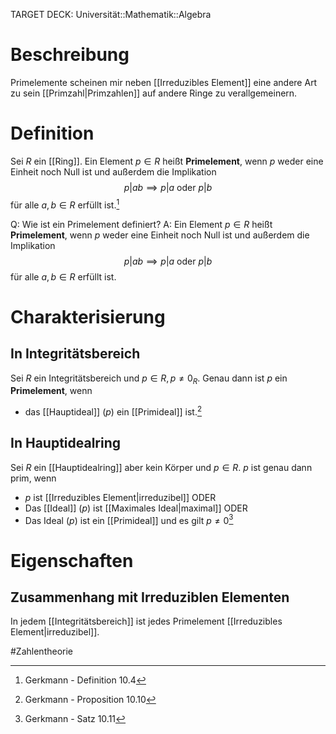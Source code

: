 TARGET DECK: Universität::Mathematik::Algebra

# Beschreibung
Primelemente scheinen mir neben [[Irreduzibles Element]] eine andere Art zu sein [[Primzahl|Primzahlen]] auf andere Ringe zu verallgemeinern.

# Definition
Sei $R$ ein [[Ring]]. Ein Element $p \in R$ heißt **Primelement**, wenn $p$ weder eine Einheit noch Null ist und außerdem die Implikation
$$p|ab \implies p|a \text{ oder } p|b$$
 für alle $a, b \in R$ erfüllt ist.[^1]

Q: Wie ist ein Primelement definiert?
A: Ein Element $p \in R$ heißt **Primelement**, wenn $p$ weder eine Einheit noch Null ist und außerdem die Implikation
$$p|ab \implies p|a \text{ oder } p|b$$
 für alle $a, b \in R$ erfüllt ist.
<!--ID: 1642761436685-->


# Charakterisierung
## In Integritätsbereich
Sei $R$ ein Integritätsbereich und $p \in R, p \neq 0_R$.
Genau dann ist $p$ ein **Primelement**, wenn
- das [[Hauptideal]] $(p)$ ein [[Primideal]] ist.[^2]

## In Hauptidealring
Sei $R$ ein [[Hauptidealring]] aber kein Körper und $p \in R$. $p$ ist genau dann prim, wenn
- $p$ ist [[Irreduzibles Element|irreduzibel]] ODER
- Das [[Ideal]] $(p)$ ist [[Maximales Ideal|maximal]] ODER
- Das Ideal $(p)$ ist ein [[Primideal]] und es gilt $p \neq 0$[^3]



# Eigenschaften
## Zusammenhang mit Irreduziblen Elementen
In jedem [[Integritätsbereich]] ist jedes Primelement [[Irreduzibles Element|irreduzibel]].

 
#Zahlentheorie 

[^1]: Gerkmann - Definition 10.4
[^2]: Gerkmann - Proposition 10.10
[^3]: Gerkmann - Satz 10.11
